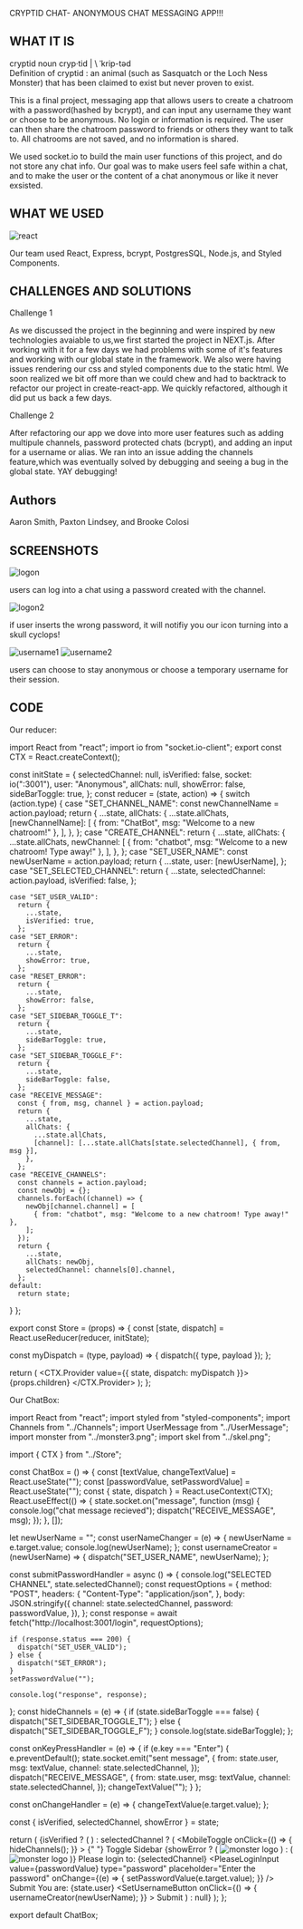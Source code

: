 CRYPTID CHAT- ANONYMOUS CHAT MESSAGING APP!!!


## WHAT IT IS 

cryptid noun
cryp·​tid | \ ˈkrip-təd\
Definition of cryptid
: an animal (such as Sasquatch or the Loch Ness Monster) that has been claimed to exist but never proven to exist.

This is a final project, messaging app that allows users to create a chatroom with a password(hashed by bcrypt), and can input any username they want or choose to be anonymous. No login or information is required. The user can then share the chatroom password to friends or others they want to talk to. All chatrooms are not saved, and no information is shared. 

We used socket.io to build the main user functions of this project, and do not store any chat info. Our goal was to make users feel safe within a chat, and to make the user or the content of a chat anonymous or like it never exsisted. 

## WHAT WE USED 

![react](public/images/Group.png)

Our team used React, Express, bcrypt, PostgresSQL, Node.js, and Styled Components.

## CHALLENGES AND SOLUTIONS

Challenge 1

As we discussed the project in the beginning and were inspired by new technologies avaiable to us,we first started the project in NEXT.js. After working with it for a few days we had problems with some of it's features and working with our global state in the framework. We also were having issues rendering our css and styled components due to the static html. We soon realized we bit off more than we could chew and had to backtrack to refactor our project in create-react-app. We quickly refactored, although it did put us back a few days. 

Challenge 2

After refactoring our app we dove into more user features such as adding multipule channels, password protected chats (bcrypt), and adding an input for a username or alias. 
We ran into an issue adding the channels feature,which was eventually solved by debugging and seeing a bug in the global state. YAY debugging!

## Authors 

Aaron Smith, Paxton Lindsey, and Brooke Colosi 

## SCREENSHOTS

![logon](public/images/LogOnPage.png)

users can log into a chat using a password created with the channel.

![logon2](public/images/LogOnPage2.png)

if user inserts the wrong password, it will notifiy you our icon turning into a skull cyclops!

![username1](public/images/username1.png)
![username2](public/images/username2.png)

users can choose to stay anonymous or choose a temporary username for their session.

## CODE

Our reducer:
  
  import React from "react";
import io from "socket.io-client";
export const CTX = React.createContext();

const initState = {
  selectedChannel: null,
  isVerified: false,
  socket: io(":3001"),
  user: "Anonymous",
  allChats: null,
  showError: false,
  sideBarToggle: true,
};
const reducer = (state, action) => {
  switch (action.type) {
    case "SET_CHANNEL_NAME":
      const newChannelName = action.payload;
      return {
        ...state,
        allChats: {
          ...state.allChats,
          [newChannelName]: [
            { from: "ChatBot", msg: "Welcome to a new chatroom!" },
          ],
        },
      };
    case "CREATE_CHANNEL":
      return {
        ...state,
        allChats: {
          ...state.allChats,
          newChannel: [
            { from: "chatbot", msg: "Welcome to a new chatroom! Type away!" },
          ],
        },
      };
    case "SET_USER_NAME":
      const newUserName = action.payload;
      return {
        ...state,
        user: [newUserName],
      };
    case "SET_SELECTED_CHANNEL":
      return {
        ...state,
        selectedChannel: action.payload,
        isVerified: false,
      };

    case "SET_USER_VALID":
      return {
        ...state,
        isVerified: true,
      };
    case "SET_ERROR":
      return {
        ...state,
        showError: true,
      };
    case "RESET_ERROR":
      return {
        ...state,
        showError: false,
      };
    case "SET_SIDEBAR_TOGGLE_T":
      return {
        ...state,
        sideBarToggle: true,
      };
    case "SET_SIDEBAR_TOGGLE_F":
      return {
        ...state,
        sideBarToggle: false,
      };
    case "RECEIVE_MESSAGE":
      const { from, msg, channel } = action.payload;
      return {
        ...state,
        allChats: {
          ...state.allChats,
          [channel]: [...state.allChats[state.selectedChannel], { from, msg }],
        },
      };
    case "RECEIVE_CHANNELS":
      const channels = action.payload;
      const newObj = {};
      channels.forEach((channel) => {
        newObj[channel.channel] = [
          { from: "chatbot", msg: "Welcome to a new chatroom! Type away!" },
        ];
      });
      return {
        ...state,
        allChats: newObj,
        selectedChannel: channels[0].channel,
      };
    default:
      return state;
  }
};

export const Store = (props) => {
  const [state, dispatch] = React.useReducer(reducer, initState);

  const myDispatch = (type, payload) => {
    dispatch({ type, payload });
  };

  return (
    <CTX.Provider value={{ state, dispatch: myDispatch }}>
      {props.children}
    </CTX.Provider>
  );
};

Our ChatBox: 

import React from "react";
import styled from "styled-components";
import Channels from "../Channels";
import UserMessage from "../UserMessage";
import monster from "../monster3.png";
import skel from "../skel.png";

import { CTX } from "../Store";

const ChatBox = () => {
  const [textValue, changeTextValue] = React.useState("");
  const [passwordValue, setPasswordValue] = React.useState("");
  const { state, dispatch } = React.useContext(CTX);
  React.useEffect(() => {
    state.socket.on("message", function (msg) {
      console.log("chat message recieved");
      dispatch("RECEIVE_MESSAGE", msg);
    });
  }, []);

  let newUserName = "";
  const userNameChanger = (e) => {
    newUserName = e.target.value;
    console.log(newUserName);
  };
  const usernameCreator = (newUserName) => {
    dispatch("SET_USER_NAME", newUserName);
  };

  const submitPasswordHandler = async () => {
    console.log("SELECTED CHANNEL", state.selectedChannel);
    const requestOptions = {
      method: "POST",
      headers: {
        "Content-Type": "application/json",
      },
      body: JSON.stringify({
        channel: state.selectedChannel,
        password: passwordValue,
      }),
    };
    const response = await fetch("http://localhost:3001/login", requestOptions);

    if (response.status === 200) {
      dispatch("SET_USER_VALID");
    } else {
      dispatch("SET_ERROR");
    }
    setPasswordValue("");

    console.log("response", response);
  };
  const hideChannels = (e) => {
    if (state.sideBarToggle === false) {
      dispatch("SET_SIDEBAR_TOGGLE_T");
    } else {
      dispatch("SET_SIDEBAR_TOGGLE_F");
    }
    console.log(state.sideBarToggle);
  };

  const onKeyPressHandler = (e) => {
    if (e.key === "Enter") {
      e.preventDefault();
      state.socket.emit("sent message", {
        from: state.user,
        msg: textValue,
        channel: state.selectedChannel,
      });
      dispatch("RECEIVE_MESSAGE", {
        from: state.user,
        msg: textValue,
        channel: state.selectedChannel,
      });
      changeTextValue("");
    }
  };

  const onChangeHandler = (e) => {
    changeTextValue(e.target.value);
  };

  const { isVerified, selectedChannel, showError } = state;

  return (
    <Layout>
      <NewChannels />
      <Wrapper>
        {isVerified ? (
          <InnerBoxWrapper>
            <InnerBox>
              <AllUserMessages>
                <UserMessage />
              </AllUserMessages>
              <InputWrapper>
                <TheInput
                  label="Send a chat"
                  onChange={onChangeHandler}
                  value={textValue}
                  onKeyPress={onKeyPressHandler}
                />
              </InputWrapper>
            </InnerBox>
          </InnerBoxWrapper>
        ) : selectedChannel ? (
          <MyDiv>
            <WrapperLogin>
              <Title>Welcome to Cryptid!</Title>
              <MobileToggle
                onClick={() => {
                  hideChannels();
                }}
              >
                {" "}
                Toggle Sidebar
              </MobileToggle>
              {showError ? (
                <img src={skel} alt="monster logo"></img>
              ) : (
                <img src={monster} alt="monster logo"></img>
              )}
              <PleaseTitle>Please login to:</PleaseTitle>
              <PleaseLogin>{selectedChannel}</PleaseLogin>
              <PleaseLoginInput
                value={passwordValue}
                type="password"
                placeholder="Enter the password"
                onChange={(e) => {
                  setPasswordValue(e.target.value);
                }}
              />
              <PleaseLoginButton onClick={submitPasswordHandler}>
                Submit
              </PleaseLoginButton>
              <SetUsernameLabel>You are: {state.user}</SetUsernameLabel>
              <SetUsernameInput
                onChange={userNameChanger}
                placeholder="Change username"
              />
              <SetUsernameButton
                onClick={() => {
                  usernameCreator(newUserName);
                }}
              >
                Submit
              </SetUsernameButton>
            </WrapperLogin>
          </MyDiv>
        ) : null}
      </Wrapper>
    </Layout>
  );
};


export default ChatBox;

